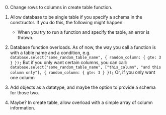 0. Change rows to columns in create table function.

1. Allow database to be single table if you specify a schema in the constructor. If you do this, the following might happen:

   - When you try to run a function and specify the table, an error is thrown.

2. Database function overloads. As of now, the way you call a function is with a table name and a condition, e.g.
   `database.select("some_random_table_name", { random_column: { gte: 3 } });`
   But if you only want certain columns, you can call:
   `database.select("some_random_table_name", ["this_column", "and this column only"], { random_column: { gte: 3 } });`
   Or, if you only want one column

3. Add objects as a datatype, and maybe the option to provide a schema for those two.

4. Maybe? In create table, allow overload with a simple array of column information.
